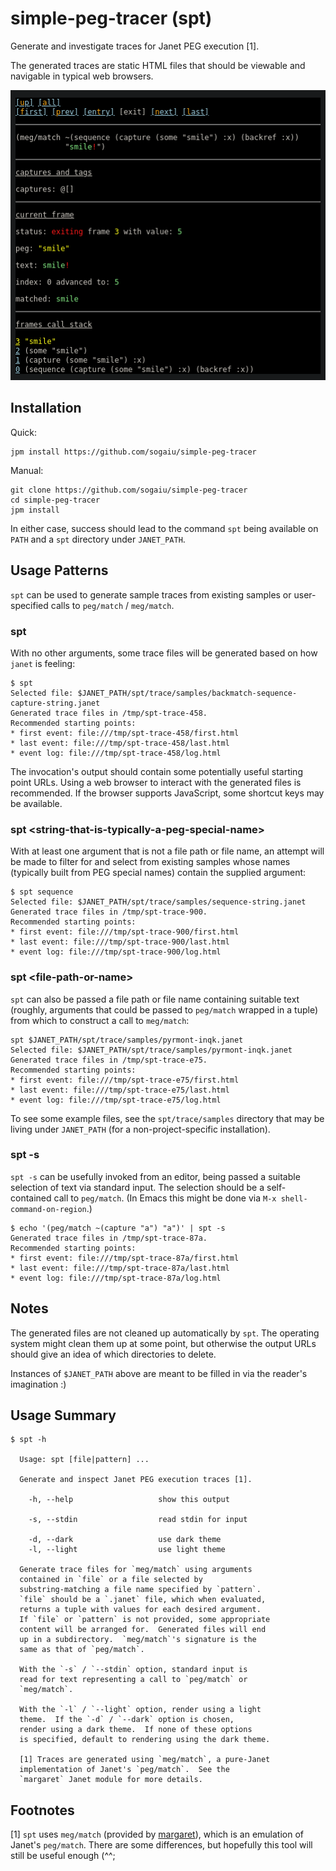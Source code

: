 # simple-peg-tracer (spt)

Generate and investigate traces for Janet PEG execution [1].

The generated traces are static HTML files that should be viewable and
navigable in typical web browsers.

![Trace Sample](spt-trace-sample.png?raw=true "Trace Sample")

## Installation

Quick:

```
jpm install https://github.com/sogaiu/simple-peg-tracer
```

Manual:

```
git clone https://github.com/sogaiu/simple-peg-tracer
cd simple-peg-tracer
jpm install
```

In either case, success should lead to the command `spt` being
available on `PATH` and a `spt` directory under `JANET_PATH`.

## Usage Patterns

`spt` can be used to generate sample traces from existing samples or
user-specified calls to `peg/match` / `meg/match`.

### spt

With no other arguments, some trace files will be generated based on 
how `janet` is feeling:

```
$ spt
Selected file: $JANET_PATH/spt/trace/samples/backmatch-sequence-capture-string.janet
Generated trace files in /tmp/spt-trace-458.
Recommended starting points:
* first event: file:///tmp/spt-trace-458/first.html
* last event: file:///tmp/spt-trace-458/last.html
* event log: file:///tmp/spt-trace-458/log.html
```

The invocation's output should contain some potentially useful
starting point URLs.  Using a web browser to interact with the
generated files is recommended.  If the browser supports JavaScript,
some shortcut keys may be available.

### spt \<string-that-is-typically-a-peg-special-name\>

With at least one argument that is not a file path or file name, an
attempt will be made to filter for and select from existing samples
whose names (typically built from PEG special names) contain the
supplied argument:

```
$ spt sequence
Selected file: $JANET_PATH/spt/trace/samples/sequence-string.janet
Generated trace files in /tmp/spt-trace-900.
Recommended starting points:
* first event: file:///tmp/spt-trace-900/first.html
* last event: file:///tmp/spt-trace-900/last.html
* event log: file:///tmp/spt-trace-900/log.html
```

### spt \<file-path-or-name\>

`spt` can also be passed a file path or file name containing suitable
text (roughly, arguments that could be passed to `peg/match` wrapped
in a tuple) from which to construct a call to `meg/match`:

```
spt $JANET_PATH/spt/trace/samples/pyrmont-inqk.janet
Selected file: $JANET_PATH/spt/trace/samples/pyrmont-inqk.janet
Generated trace files in /tmp/spt-trace-e75.
Recommended starting points:
* first event: file:///tmp/spt-trace-e75/first.html
* last event: file:///tmp/spt-trace-e75/last.html
* event log: file:///tmp/spt-trace-e75/log.html
```

To see some example files, see the `spt/trace/samples` directory that
may be living under `JANET_PATH` (for a non-project-specific
installation).

### spt -s

`spt -s` can be usefully invoked from an editor, being passed a
suitable selection of text via standard input.  The selection should
be a self-contained call to `peg/match`.  (In Emacs this might be done
via `M-x shell-command-on-region`.)

```
$ echo '(peg/match ~(capture "a") "a")' | spt -s
Generated trace files in /tmp/spt-trace-87a.
Recommended starting points:
* first event: file:///tmp/spt-trace-87a/first.html
* last event: file:///tmp/spt-trace-87a/last.html
* event log: file:///tmp/spt-trace-87a/log.html
```

## Notes

The generated files are not cleaned up automatically by `spt`.  The
operating system might clean them up at some point, but otherwise the
output URLs should give an idea of which directories to delete.

Instances of `$JANET_PATH` above are meant to be filled in via the
reader's imagination :)

## Usage Summary

```
$ spt -h

  Usage: spt [file|pattern] ...

  Generate and inspect Janet PEG execution traces [1].

    -h, --help                   show this output

    -s, --stdin                  read stdin for input

    -d, --dark                   use dark theme
    -l, --light                  use light theme

  Generate trace files for `meg/match` using arguments
  contained in `file` or a file selected by
  substring-matching a file name specified by `pattern`.
  `file` should be a `.janet` file, which when evaluated,
  returns a tuple with values for each desired argument.
  If `file` or `pattern` is not provided, some appropriate
  content will be arranged for.  Generated files will end
  up in a subdirectory.  `meg/match`'s signature is the
  same as that of `peg/match`.

  With the `-s` / `--stdin` option, standard input is
  read for text representing a call to `peg/match` or
  `meg/match`.

  With the `-l` / `--light` option, render using a light
  theme.  If the `-d` / `--dark` option is chosen,
  render using a dark theme.  If none of these options
  is specified, default to rendering using the dark theme.

  [1] Traces are generated using `meg/match`, a pure-Janet
  implementation of Janet's `peg/match`.  See the
  `margaret` Janet module for more details.
```

## Footnotes

[1] `spt` uses `meg/match` (provided by
[margaret](https://github.com/sogaiu/margaret)), which is an emulation
of Janet's `peg/match`.  There are some differences, but hopefully
this tool will still be useful enough (^^;